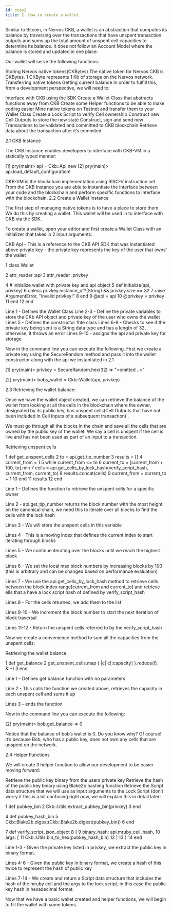 ```yaml
---
id: step2
title: 2. How to create a wallet
---
```


Similar to Bitcoin, in Nervos CKB, a wallet is an abstraction that computes its balance by traversing over the transactions that have unspent transaction outputs and sums up the total amount of unspent cell capacities to determine its balance. It does not follow an Account Model where the balance is stored and updated in one place.

Our wallet will serve the following functions:

Storing Nervos native tokens(CKBytes)
The native token for Nervos CKB is CKBytes. 1 CKByte represents 1 Kb of storage on the Nervos network.
Transferring native tokens
Getting current balance
In order to fulfill this, from a development perspective, we will need to:

Interface with CKB using the SDK
Create a Wallet Class that abstracts functions away from  CKB
Create some Helper functions to be able to make coding easier
Mine native tokens on Testnet and transfer them to your Wallet Class
Create a Lock Script to verify Cell ownership
Construct new Cell Outputs to store the new state
Construct, sign and send new Transactions to be validated and committed to CKB blockchain
Retrieve data about the transaction after it’s commited

2.1 CKB Instance

The CKB Instance enables developers to interface with CKB-VM in a statically typed manner:

[1] pry(main)> api = Ckb::Api.new
[2] pry(main)> api.load_default_configuration!

CKB-VM is the blockchain implementation using RISC-V instruction set. From the CKB Instance you are able to instantiate the interface between your code and the blockchain and perform specific functions to interface with the blockchain.
2.2 Create a Wallet Instance

The first step of managing native tokens is to have a place to store them. We do this by creating a wallet. This wallet will be used in to interface with CKB via the SDK.

To create a wallet, open your editor and first create a Wallet Class with an initializer that takes in 2 input arguments:

CKB Api - This is a reference to the CKB API SDK that was instantiated above
private key - the private key represents the key of the user that owns’ the wallet

 1  class Wallet

2	attr_reader :api
3   	 attr_reader :privkey

4   # initialize wallet with private key and api object
5    def initialize(api, privkey)
6      unless privkey.instance_of?(String) && privkey.size == 32
7       raise ArgumentError, "invalid privkey!"
8      end
 9     @api = api
10     @privkey = privkey
11   end
12  end


Line 1 - Defines the Wallet Class
Line 2-3 - Define the private variables to store the CKb API object and private key of the user who owns the wallet
Lines 5 - Defines the constructor fhte class
Lines 6-8 - Checks to see if the private key being sent is a String data type and has a length of 32, otherwise, it throws an error
Lines 9-10 - assigns the api and private key for storage

Now in the command line you can execute the following. First we create a private key using the SecureRandom method and pass it into the wallet constructor along with the api we instantiated in 2.1


[1] pry(main)> privkey = SecureRandom.hex(32)
=> "<omitted ..>"

[2] pry(main)> bobs_wallet = Ckb::Wallet(api, privkey)

2.3 Retrieving the wallet balance:

Once we have the wallet object created, we can retrieve the balance of the wallet from looking at all the cells in the blockchain where the owner, designated by its public key, has unspent cells(Cell Outputs that have not been included in Cell Inputs of a subsequent transaction) .

We must go through all the blocks in the chain and save all the cells that are owned by the public key of the wallet. We say a cell is unspent if the cell is live and has not been used as part of an input to a transaction.

Retrieving unspent cells

  1  def get_unspent_cells
   2   to = api.get_tip_number
   3  results = []
   4 current_from = 1
   5   while current_from <= to
   6     current_to = [current_from + 100, to].min
   7     cells = api.get_cells_by_lock_hash(verify_script_hash, current_from, current_to)
   8    results.concat(cells)
   9     current_from = current_to + 1
   10   end
   11  results
   12  end

Line 1 - Defines the function to retrieve the unspent cells for a specific owner

Line 2 -  api.get_tip_number returns the block number with the most height on the canonical chain, we need this to iterate over all blocks to find the cells  with the lock hash

Lines 3 - We will store the unspent cells in this variable

Lines 4  - This is a moving index that defines the current index to start iterating through blocks

Lines 5  -  We continue iterating over the blocks until we reach the highest block

Lines 6 - We set the local max block numbers by increasing blocks by 100 (this is arbitrary and can be changed based on performance evaluation)

Lines 7 - We use the api.get_cells_by_lock_hash method to retrieve cells between the block index range[current_from and current_to] and retrieve ells that a have a lock script hash of defined by verify_script_hash

Lines 8 - For the cells returned, we add them to the list

Lines 9-10 - We increment the block number to start the next iteration of block traversal

Lines 11-12 -  Return the unspent cells referred to by the verify_script_hash

Now we create a convenience method to sum all the capacities from the unspent cells:

Retrieving the wallet balance

1 def get_balance
2     get_unspent_cells.map { |c| c[:capacity] }.reduce(0, &:+)
3  end

Line 1 - Defines get balance function with no parameters

Line 2 - This calls the function we created above, retrieves the capacity in each unspent cell and sums it up

Lines 3 - ends the function

Now in the command line you can execute the following:

[2] pry(main)> bob.get_balance
=> 0

Notice that the balance of bob’s wallet is 0. Do you know why? Of course! It’s because Bob, who has a public key, does not own any cells that are unspent on the network.

2.4 Helper Functions

We will create 3 helper function to allow our development to be easier moving forward:

Retrieve the public key binary from the users private key
Retrieve the hash of the public key binary using Blake2b hashing function
Retrieve the Script data structure that we will use as input arguments to the Lock Script (don’t worry if this is a bit confusing right now, we will explain this in detail later:


  1  def pubkey_bin
  2    Ckb::Utils.extract_pubkey_bin(privkey)
  3   end

  4  def pubkey_hash_bin
  5    Ckb::Blake2b.digest(Ckb::Blake2b.digest(pubkey_bin))
  6  end

  7 def verify_script_json_object
  8    {
  9      binary_hash: api.mruby_cell_hash,
  10      args: [
  11        Ckb::Utils.bin_to_hex(pubkey_hash_bin)
  12      ]
  13    }
  14  end

Line 1-3  - Given the private key listed in privkey, we extract the public key in binary format.

Lines 4-6  - Given the public key in binary format, we create a hash of this twice to represent the hash of public key

Lines 7-14 - We create and return a Script data structure that includes the hash of the mruby cell and the args to the lock script, in this case the public key hash in hexadecimal format.  

Now that we have a basic wallet created and helper functions, we will begin to fill the wallet with some tokens.
